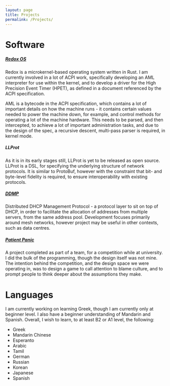 ```yaml
---
layout: page
title: Projects
permalink: /Projects/
---
```

# Software
  <div data-iframe-width="150" data-iframe-height="270" data-share-badge-id="607113dc-2e1c-4eda-b865-149b83378a5b"></div>
  <script type="text/javascript">
    (function() {
      var s = document.createElement('script');
      s.type = 'text/javascript';
      s.async = true;
      s.src = '//cdn.youracclaim.com/assets/utilities/embed.js';
      var o = document.getElementsByTagName('script')[0];
      o.parentNode.insertBefore(s, o);
      })();
  </script>

##### [Redox OS](https://redox-os.org)
Redox is a microkernel-based operating system written in Rust. I am currently involved in a lot of ACPI work, specifically developing an AML interpreter for use within the kernel, and to develop a driver for the High Precision Event Timer (HPET), as defined in a document referenced by the ACPI specification.

AML is a bytecode in the ACPI specification, which contains a lot of important details on how the machine runs - it contains certain values needed to power the machine down, for example, and control methods for operating a lot of the machine hardware. This needs to be parsed, and then intercepted, to achieve a lot of important administration tasks, and due to the design of the spec, a recursive descent, multi-pass parser is required, in kernel mode.

##### LLProt
As it is in its early stages still, LLProt is yet to be released as open source. LLProt is a DSL, for specifying the underlying structure of network protocols. It is similar to ProtoBuf, however with the constraint that bit- and byte-level fidelity is required, to ensure interoperability with existing protocols.

##### [DDMP](https://github.com/CWood1/DDMP)
Distributed DHCP Management Protocol - a protocol layer to sit on top of DHCP, in order to facilitate the allocation of addresses from multiple servers, from the same address pool. Development focuses primarily around mesh networks, however project may be useful in other contexts, such as data centres.

##### [Patient Panic](https://github.com/CWood1/chimed)
A project completed as part of a team, for a competition while at university. I did the bulk of the programming, though the design itself was not mine. The intention behind the competition, and the design space we were operating in, was to design a game to call attention to blame culture, and to prompt people to think deeper about the assumptions they make.

# Languages
I am currently working on learning Greek, though I am currently only at beginner level. I also have a beginner understanding of Mandarin and Spanish. Overall, I wish to learn, to at least B2 or A1 level, the following:

 - Greek
 - Mandarin Chinese
 - Esperanto
 - Arabic
 - Tamil
 - German
 - Russian
 - Korean
 - Japanese
 - Spanish